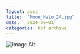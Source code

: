 ```yaml
---
layout:	post
title:	"Moon_Halo_24.jpg"
date:	2024-09-01
categories:	kof archive
---
```


![Image Alt](https://k0f.github.io/assets/Moon_Halo_24.jpg)